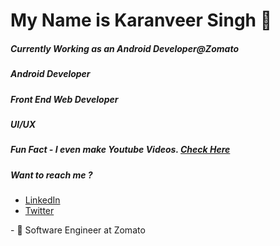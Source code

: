 <h1>My Name is Karanveer Singh 👋</h1>
<h5>Currently Working as an Android Developer@Zomato</h5>
<h5>Android Developer</h5>
<h5>Front End Web Developer</h5>
<h5>UI/UX</h5>
<h5>Fun Fact - I even make Youtube Videos. <a href = "https://www.youtube.com/channel/UC7ZNICAxtRF1osA6i8KMZsw?view_as=subscriber">Check Here</a></h5>
<div>
  <h5>Want to reach me ?</h5>
  <ul>
    <li><a href = "https://www.linkedin.com/in/karanveer-singh-102153174/">LinkedIn</a></li> 
    <li><a href = "https://twitter.com/kay_vee_khatra">Twitter</a></li>
  </ul>  
</div>
- 🔭 Software Engineer at Zomato
<!--
**Kayvee08/Kayvee08** is a ✨ _special_ ✨ repository because its `README.md` (this file) appears on your GitHub profile.

Here are some ideas to get you started:

- 🔭 I’m currently working on ...
- 🌱 I’m currently learning ...
- 👯 I’m looking to collaborate on ...
- 🤔 I’m looking for help with ...
- 💬 Ask me about ...
- 📫 How to reach me: ...
- 😄 Pronouns: ...
- ⚡ Fun fact: ...
-->
